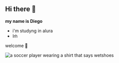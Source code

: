 ## Hi there 👋
**my name is Diego**

- i'm studyng in alura
- Iḿ

welcome 🥇

<img src="https://media1.tenor.com/m/9Nz-xlpzvRgAAAAC/neymar-jr.gif" alt="a soccer player wearing a shirt that says wetshoes"/>
